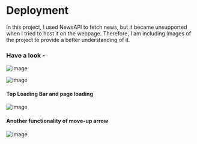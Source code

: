 # Deployment

In this project, I used NewsAPI to fetch news, but it became unsupported when I tried to host it on the webpage. Therefore, I am including images of the project to provide a better understanding of it. 

### Have a look - 

![image](https://user-images.githubusercontent.com/76700307/224485629-0f69be78-7779-4f90-9f19-a8412a0552b4.png)

![image](https://user-images.githubusercontent.com/76700307/224485701-2748db52-cec9-41dc-b3f3-2cf1bb33a47f.png)

#### Top Loading Bar and page loading
![image](https://user-images.githubusercontent.com/76700307/224485729-9899fa37-1a31-4e1c-8758-3b21b1713b8d.png)

#### Another functionality of move-up arrow
![image](https://user-images.githubusercontent.com/76700307/224485797-5c21df3c-4c3a-4248-a473-e7fc8c4f9cbd.png)




